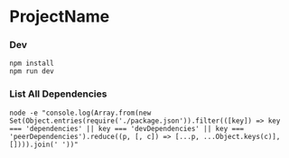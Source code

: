 # __ProjectName__

### Dev

```shell
npm install
npm run dev
```

### List All Dependencies

```shell
node -e "console.log(Array.from(new Set(Object.entries(require('./package.json')).filter(([key]) => key === 'dependencies' || key === 'devDependencies' || key === 'peerDependencies').reduce((p, [, c]) => [...p, ...Object.keys(c)], []))).join(' '))"
```
